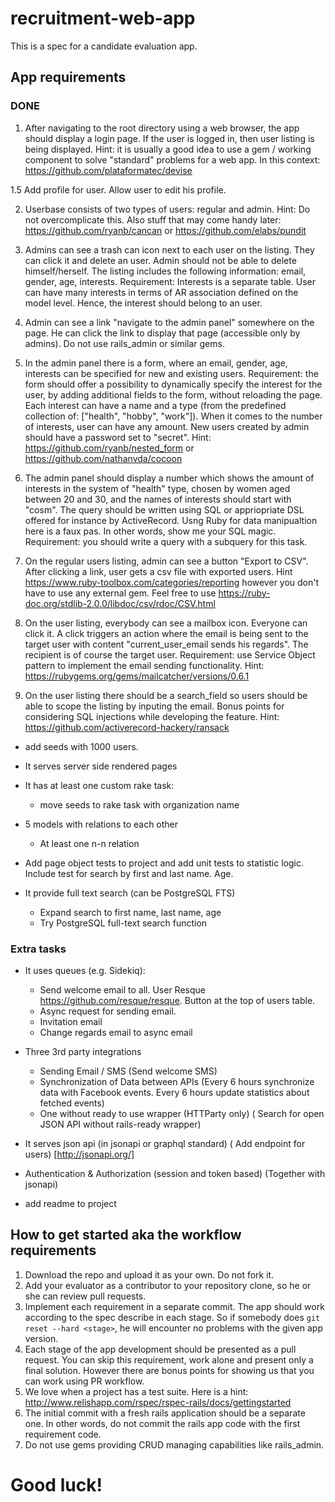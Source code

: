 # recruitment-web-app
This is a spec for a candidate evaluation app.

## App requirements

### DONE
1. After navigating to the root directory using a web browser, the app should display a login page. If the user is logged in, then user listing is being displayed.
  Hint: it is usually a good idea to use a gem / working component to solve "standard" problems for a web app. In this context: https://github.com/plataformatec/devise

1.5 Add profile for user. Allow user to edit his profile.

2. Userbase consists of two types of users: regular and admin.
  Hint: Do not overcomplicate this. Also stuff that may come handy later: https://github.com/ryanb/cancan or https://github.com/elabs/pundit

3. Admins can see a trash can icon next to each user on the listing. They can click it and delete an user. Admin should not be able to delete himself/herself. The listing includes the following information: email, gender, age, interests. Requirement: Interests is a separate table. User can have many interests in terms of AR association defined on the model level. Hence, the interest should belong to an user.

4. Admin can see a link "navigate to the admin panel" somewhere on the page. He can click the link to display that page (accessible only by admins). Do not use rails_admin or similar gems.

5. In the admin panel there is a form, where an email, gender, age, interests can be specified for new and existing users. Requirement: the form should offer a possibility to dynamically specify the interest for the user, by adding additional fields to the form, without reloading the page. Each interest can have a name and a type (from the predefined collection of: ["health", "hobby", "work"]). When it comes to the number of interests, user can have any amount. New users created by admin should have a password set to "secret".
  Hint: https://github.com/ryanb/nested_form or https://github.com/nathanvda/cocoon

6. The admin panel should display a number which shows the amount of interests in the system of "health" type, chosen by women aged between 20 and 30, and the names of interests should start with "cosm". The query should be written using SQL or appriopriate DSL offered for instance by ActiveRecord. Usng Ruby for data manipualtion here is a faux pas. In other words, show me your SQL magic. Requirement: you should write a query with a subquery for this task.

7. On the regular users listing, admin can see a button "Export to CSV". After clicking a link, user gets a csv file with exported users. Hint https://www.ruby-toolbox.com/categories/reporting however you don't have to use any external gem. Feel free to use https://ruby-doc.org/stdlib-2.0.0/libdoc/csv/rdoc/CSV.html

8. On the user listing, everybody can see a mailbox icon. Everyone can click it. A click triggers an action where the email is being sent to the target user with content "current_user_email sends his regards". The recipient is of course the target user.   Requirement: use Service Object pattern to implement the email sending functionality. Hint: https://rubygems.org/gems/mailcatcher/versions/0.6.1

9. On the user listing there should be a search_field so users should be able to scope the listing by inputing the email. Bonus points for considering SQL injections while developing the feature. Hint: https://github.com/activerecord-hackery/ransack

* add seeds with 1000 users.

* It serves server side rendered pages

* It has at least one custom rake task:
  * move seeds to rake task with organization name

* 5 models with relations to each other
  * At least one n-n relation

* Add page object tests to project and add unit tests to statistic logic. Include test for search by first and last name. Age.

* It provide full text search (can be PostgreSQL FTS)
  * Expand search to first name, last name, age
  * Try PostgreSQL full-text search function

### Extra tasks
* It uses queues (e.g. Sidekiq):
  * Send welcome email to all. User Resque https://github.com/resque/resque. Button at the top of users table.
  * Async request for sending email.
  * Invitation email
  * Change regards email to async email

* Three 3rd party integrations
  * Sending Email / SMS (Send welcome SMS)
  * Synchronization of Data between APIs (Every 6 hours synchronize data with Facebook events. Every 6 hours update statistics about fetched events)
  * One without ready to use wrapper (HTTParty only) ( Search for open JSON API without rails-ready wrapper)

* It serves json api (in jsonapi or graphql standard) ( Add endpoint for users) [http://jsonapi.org/]
* Authentication & Authorization (session and token based) (Together with jsonapi)

* add readme to project

## How to get started aka the workflow requirements
1. Download the repo and upload it as your own. Do not fork it.
2. Add your evaluator as a contributor to your repository clone, so he or she can review pull requests.
3. Implement each requirement in a separate commit. The app should work according to the spec describe in each stage. So if somebody does `git reset --hard <stage>`, he will encounter no problems with the given app version.
4. Each stage of the app development should be presented as a pull request. You can skip this requirement, work alone and present only a final solution. However there are bonus points for showing us that you can work using PR workflow.
5. We love when a project has a test suite. Here is a hint: http://www.relishapp.com/rspec/rspec-rails/docs/gettingstarted
6. The initial commit with a fresh rails application should be a separate one. In other words, do not commit the rails app code with the first requirement code.
7. Do not use gems providing CRUD managing capabilities like rails_admin.

# Good luck!
